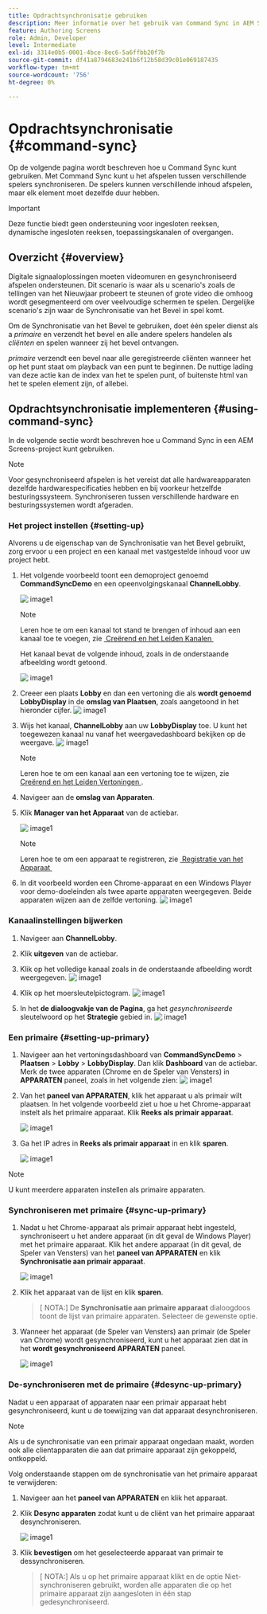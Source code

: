 ```yaml
---
title: Opdrachtsynchronisatie gebruiken
description: Meer informatie over het gebruik van Command Sync in AEM Screens.
feature: Authoring Screens
role: Admin, Developer
level: Intermediate
exl-id: 3314e0b5-0001-4bce-8ec6-5a6ffbb20f7b
source-git-commit: df41a8794683e241b6f12b58d39c01e069187435
workflow-type: tm+mt
source-wordcount: '756'
ht-degree: 0%

---
```


# Opdrachtsynchronisatie {#command-sync}

Op de volgende pagina wordt beschreven hoe u Command Sync kunt gebruiken. Met Command Sync kunt u het afspelen tussen verschillende spelers synchroniseren. De spelers kunnen verschillende inhoud afspelen, maar elk element moet dezelfde duur hebben.

>[!IMPORTANT]
>
>Deze functie biedt geen ondersteuning voor ingesloten reeksen, dynamische ingesloten reeksen, toepassingskanalen of overgangen.

## Overzicht {#overview}

Digitale signaaloplossingen moeten videomuren en gesynchroniseerd afspelen ondersteunen. Dit scenario is waar als u scenario&#39;s zoals de tellingen van het Nieuwjaar probeert te steunen of grote video die omhoog wordt gesegmenteerd om over veelvoudige schermen te spelen. Dergelijke scenario&#39;s zijn waar de Synchronisatie van het Bevel in spel komt.

Om de Synchronisatie van het Bevel te gebruiken, doet één speler dienst als a *primaire* en verzendt het bevel en alle andere spelers handelen als *cliënten* en spelen wanneer zij het bevel ontvangen.

*primaire* verzendt een bevel naar alle geregistreerde cliënten wanneer het op het punt staat om playback van een punt te beginnen. De nuttige lading van deze actie kan de index van het te spelen punt, of buitenste html van het te spelen element zijn, of allebei.

## Opdrachtsynchronisatie implementeren {#using-command-sync}

In de volgende sectie wordt beschreven hoe u Command Sync in een AEM Screens-project kunt gebruiken.

>[!NOTE]
>
>Voor gesynchroniseerd afspelen is het vereist dat alle hardwareapparaten dezelfde hardwarespecificaties hebben en bij voorkeur hetzelfde besturingssysteem. Synchroniseren tussen verschillende hardware en besturingssystemen wordt afgeraden.

### Het project instellen {#setting-up}

Alvorens u de eigenschap van de Synchronisatie van het Bevel gebruikt, zorg ervoor u een project en een kanaal met vastgestelde inhoud voor uw project hebt.

1. Het volgende voorbeeld toont een demoproject genoemd **CommandSyncDemo** en een opeenvolgingskanaal **ChannelLobby**.

   ![&#x200B; image1 &#x200B;](assets/command-sync/command-sync1-1.png)

   >[!NOTE]
   >
   >Leren hoe te om een kanaal tot stand te brengen of inhoud aan een kanaal toe te voegen, zie [&#x200B; Creërend en het Leiden Kanalen &#x200B;](/help/user-guide/managing-channels.md)

   Het kanaal bevat de volgende inhoud, zoals in de onderstaande afbeelding wordt getoond.

   ![&#x200B; image1 &#x200B;](assets/command-sync/command-sync2-1.png)

1. Creeer een plaats **Lobby** en dan een vertoning die als **wordt genoemd LobbyDisplay** in de **omslag van Plaatsen**, zoals aangetoond in het hieronder cijfer.
   ![&#x200B; image1 &#x200B;](assets/command-sync/command-sync3-1.png)

1. Wijs het kanaal, **ChannelLobby** aan uw **LobbyDisplay** toe. U kunt het toegewezen kanaal nu vanaf het weergavedashboard bekijken op de weergave.
   ![&#x200B; image1 &#x200B;](assets/command-sync/command-sync4-1.png)

   >[!NOTE]
   >
   >Leren hoe te om een kanaal aan een vertoning toe te wijzen, zie [&#x200B; Creërend en het Leiden Vertoningen &#x200B;](/help/user-guide/managing-displays.md).

1. Navigeer aan de **omslag van Apparaten**.
1. Klik **Manager van het Apparaat** van de actiebar.

   ![&#x200B; image1 &#x200B;](assets/command-sync5.png)

   >[!NOTE]
   >
   >Leren hoe te om een apparaat te registreren, zie [&#x200B; Registratie van het Apparaat &#x200B;](/help/user-guide/device-registration.md)

1. In dit voorbeeld worden een Chrome-apparaat en een Windows Player voor demo-doeleinden als twee aparte apparaten weergegeven. Beide apparaten wijzen aan de zelfde vertoning.
   ![&#x200B; image1 &#x200B;](assets/command-sync6.png)

### Kanaalinstellingen bijwerken

1. Navigeer aan **ChannelLobby**.
1. Klik **uitgeven** van de actiebar.
1. Klik op het volledige kanaal zoals in de onderstaande afbeelding wordt weergegeven.
   ![&#x200B; image1 &#x200B;](assets/command-sync/command-sync7-1.png)

1. Klik op het moersleutelpictogram.
   ![&#x200B; image1 &#x200B;](assets/command-sync/command-sync8-1.png)

1. In het **de dialoogvakje van de Pagina**, ga het *gesynchroniseerde* sleutelwoord op het **Strategie** gebied in.
   ![&#x200B; image1 &#x200B;](assets/command-sync/command-sync9-1.png)


### Een primaire {#setting-up-primary}

1. Navigeer aan het vertoningsdashboard van **CommandSyncDemo** > **Plaatsen** > **Lobby** > **LobbyDisplay**. Dan klik **Dashboard** van de actiebar.
Merk de twee apparaten (Chrome en de Speler van Vensters) in **APPARATEN** paneel, zoals in het volgende zien:
   ![&#x200B; image1 &#x200B;](assets/command-sync/command-sync10-1.png)

1. Van het **paneel van APPARATEN**, klik het apparaat u als primair wilt plaatsen. In het volgende voorbeeld ziet u hoe u het Chrome-apparaat instelt als het primaire apparaat. Klik **Reeks als primair apparaat**.

   ![&#x200B; image1 &#x200B;](assets/command-sync/command-sync11-1.png)

1. Ga het IP adres in **Reeks als primair apparaat** in en klik **sparen**.

   ![&#x200B; image1 &#x200B;](assets/command-sync/command-sync12-1.png)

>[!NOTE]
>
>U kunt meerdere apparaten instellen als primaire apparaten.

### Synchroniseren met primaire {#sync-up-primary}

1. Nadat u het Chrome-apparaat als primair apparaat hebt ingesteld, synchroniseert u het andere apparaat (in dit geval de Windows Player) met het primaire apparaat.
Klik het andere apparaat (in dit geval, de Speler van Vensters) van het **paneel van APPARATEN** en klik **Synchronisatie aan primair apparaat**.

   ![&#x200B; image1 &#x200B;](assets/command-sync/command-sync13-1.png)

1. Klik het apparaat van de lijst en klik **sparen**.

   >[ NOTA:]
   > De **Synchronisatie aan primaire apparaat** dialoogdoos toont de lijst van primaire apparaten. Selecteer de gewenste optie.

1. Wanneer het apparaat (de Speler van Vensters) aan primair (de Speler van Chrome) wordt gesynchroniseerd, kunt u het apparaat zien dat in het **wordt gesynchroniseerd APPARATEN** paneel.

   ![&#x200B; image1 &#x200B;](assets/command-sync/command-sync14-1.png)

### De-synchroniseren met de primaire {#desync-up-primary}

Nadat u een apparaat of apparaten naar een primair apparaat hebt gesynchroniseerd, kunt u de toewijzing van dat apparaat desynchroniseren.

>[!NOTE]
>
>Als u de synchronisatie van een primair apparaat ongedaan maakt, worden ook alle clientapparaten die aan dat primaire apparaat zijn gekoppeld, ontkoppeld.

Volg onderstaande stappen om de synchronisatie van het primaire apparaat te verwijderen:

1. Navigeer aan het **paneel van APPARATEN** en klik het apparaat.

1. Klik **Desync apparaten** zodat kunt u de cliënt van het primaire apparaat desynchroniseren.

   ![&#x200B; image1 &#x200B;](assets/command-sync/command-sync15-1.png)

1. Klik **bevestigen** om het geselecteerde apparaat van primair te dessynchroniseren.

   >[ NOTA:]
   > Als u op het primaire apparaat klikt en de optie Niet-synchroniseren gebruikt, worden alle apparaten die op het primaire apparaat zijn aangesloten in één stap gedesynchroniseerd.
